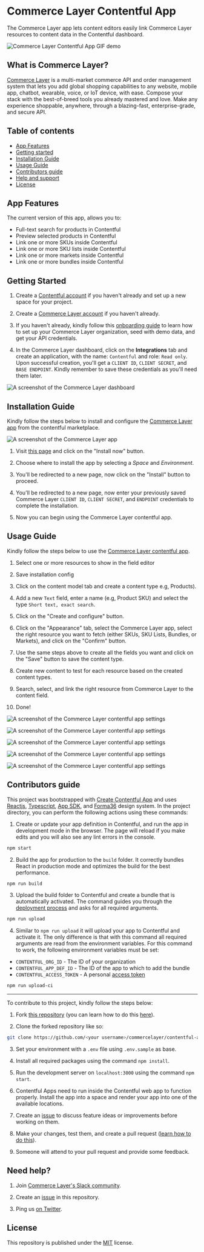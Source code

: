 # Commerce Layer Contentful App

The Commerce Layer app lets content editors easily link Commerce Layer resources to content data in the Contentful dashboard.

![Commerce Layer Contentful App GIF demo](./public/assets/demo.gif)

## What is Commerce Layer?

[Commerce Layer](https://commercelayer.io) is a multi-market commerce API and order management system that lets you add global shopping capabilities to any website, mobile app, chatbot, wearable, voice, or IoT device, with ease. Compose your stack with the best-of-breed tools you already mastered and love. Make any experience shoppable, anywhere, through a blazing-fast, enterprise-grade, and secure API.

## Table of contents

- [App Features](#features)
- [Getting started](#getting-started)
- [Installation Guide](#installation-guide)
- [Usage Guide](#usage-guide)
- [Contributors guide](#contributors-guide)
- [Help and support](#need-help)
- [License](#license)

## App Features

The current version of this app, allows you to:

- Full-text search for products in Contentful
- Preview selected products in Contentful
- Link one or more SKUs inside Contentful
- Link one or more SKU lists inside Contentful
- Link one or more markets inside Contentful
- Link one or more bundles inside Contentful

## Getting Started

1. Create a [Contentful account](https://www.contentful.com) if you haven't already and set up a new space for your project.

2. Create a [Commerce Layer account](https://dashboard.commercelayer.io/sign_up) if you haven't already.

3. If you haven't already, kindly follow this [onboarding guide](https://docs.commercelayer.io/developers) to learn how to set up your Commerce Layer organization, seed with demo data, and get your API credentials.

4. In the Commerce Layer dashboard, click on the **Integrations** tab and create an application, with the name: `Contentful` and role: `Read only`. Upon successful creation, you'll get a `CLIENT ID`, `CLIENT SECRET`, and `BASE ENDPOINT`. Kindly remember to save these credentials as you'll need them later.

![A screenshot of the Commerce Layer dashboard](./public/assets/screenshots/cl-integration.png)

## Installation Guide

Kindly follow the steps below to install and configure the [Commerce Layer app](https://contentful.com/marketplace/app/commercelayer) from the contentful marketplace.

![A screenshot of the Commerce Layer app](./public/assets/screenshots/cl-contentful-app.png)

1. Visit [this page](https://contentful.com/marketplace/app/commercelayer) and click on the "Install now" button.

2. Choose where to install the app by selecting a *Space* and *Environment*.

3. You'll be redirected to a new page, now click on the "Install" button to proceed.

4. You'll be redirected to a new page, now enter your previously saved Commerce Layer `CLIENT ID`, `CLIENT SECRET`, and `ENDPOINT` credentials to complete the installation.

5. Now you can begin using the Commerce Layer contentful app.

## Usage Guide

Kindly follow the steps below to use the [Commerce Layer contentful app](https://contentful.com/marketplace/app/commercelayer).

1. Select one or more resources to show in the field editor

2. Save installation config

3. Click on the content model tab and create a content type e.g, Products).

4. Add a new `Text` field, enter a name (e.g, Product SKU) and select the type `Short text, exact search`.

5. Click on the "Create and configure" button.

6. Click on the "Appearance" tab, select the Commerce Layer app, select the right resource you want to fetch (either SKUs, SKU Lists, Bundles, or Markets), and click on the "Confirm" button.

7. Use the same steps above to create all the fields you want and click on the "Save" button to save the content type.

8. Create new content to test for each resource based on the created content types.

9. Search, select, and link the right resource from Commerce Layer to the content field.

10. Done!

![A screenshot of the Commerce Layer contentful app settings](./public/assets/screenshots/cl-app-01.png)

![A screenshot of the Commerce Layer contentful app settings](./public/assets/screenshots/cl-app-02.png)

![A screenshot of the Commerce Layer contentful app settings](./public/assets/screenshots/cl-app-03.png)

![A screenshot of the Commerce Layer contentful app settings](./public/assets/screenshots/cl-app-04.png)

![A screenshot of the Commerce Layer contentful app settings](./public/assets/screenshots/cl-app-05.png)

## Contributors guide

This project was bootstrapped with [Create Contentful App](https://github.com/contentful/create-contentful-app) and uses [Reactjs](https://reactjs.org/), [Typescript](https://www.typescriptlang.org/), [App SDK](https://www.contentful.com/developers/docs/extensibility/app-framework/sdk/), and [Forma36](https://github.com/contentful/forma-36) design system. In the project directory, you can perform the following actions using these commands:

1. Create or update your app definition in Contentful, and run the app in development mode in the browser. The page will reload if you make edits and you will also see any lint errors in the console.

```bash
npm start
```

2. Build the app for production to the `build` folder. It correctly bundles React in production mode and optimizes the build for the best performance.

```bash
npm run build
```

3. Upload the build folder to Contentful and create a bundle that is automatically activated. The command guides you through the [deployment process](https://www.contentful.com/developers/docs/extensibility/app-framework/create-contentful-app/#deploy-with-contentful) and asks for all required arguments.

```bash
npm run upload
```

4. Similar to `npm run upload` it will upload your app to Contentful and activate it. The only difference is that with this command all required arguments are read from the environment variables. For this command to work, the following environment variables must be set: 

- `CONTENTFUL_ORG_ID` - The ID of your organization
- `CONTENTFUL_APP_DEF_ID` - The ID of the app to which to add the bundle
- `CONTENTFUL_ACCESS_TOKEN` - A personal [access token](https://www.contentful.com/developers/docs/references/content-management-api/#/reference/personal-access-tokens)

```bash
npm run upload-ci
```

---

To contribute to this project, kindly follow the steps below:

1. Fork [this repository](https://github.com/commercelayer/contentful-app) (you can learn how to do this [here](https://help.github.com/articles/fork-a-repo)).

2. Clone the forked repository like so:

```bash
git clone https://github.com/<your username>/commercelayer/contentful-app.git && cd commercelayer/contentful-app
```

3. Set your environment with a `.env` file using `.env.sample` as base.

4. Install all required packages using the command `npm install`.

5. Run the development server on `localhost:3000` using the command `npm start`.

6. Contentful Apps need to run inside the Contentful web app to function properly. Install the app into a space and render your app into one of the available locations.

7. Create an [issue](https://github.com/commercelayer/contentful-app/issues) to discuss feature ideas or improvements before working on them.

8. Make your changes, test them, and create a pull request ([learn how to do this](https://docs.github.com/en/github/collaborating-with-issues-and-pull-requests/creating-a-pull-request)).

9. Someone will attend to your pull request and provide some feedback.

## Need help?

1. Join [Commerce Layer's Slack community](https://slack.commercelayer.app).

2. Create an [issue](https://github.com/commercelayer/commercelayer-react-checkout/issues) in this repository.

3. Ping us [on Twitter](https://twitter.com/commercelayer).

## License

This repository is published under the [MIT](LICENSE) license.
